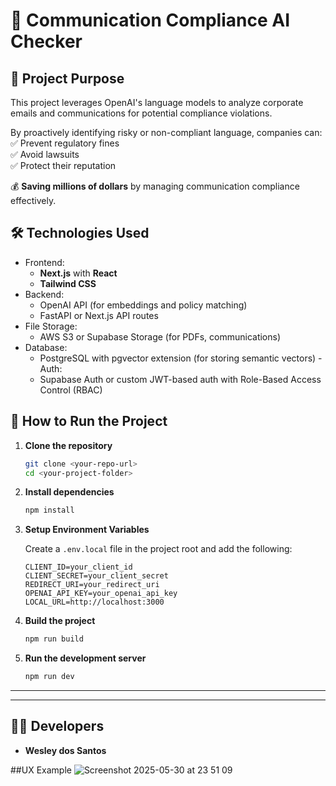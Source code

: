 
# 📧 Communication Compliance AI Checker

## 💼 Project Purpose

This project leverages OpenAI's language models to analyze corporate emails and communications for potential compliance violations.

By proactively identifying risky or non-compliant language, companies can:
✅ Prevent regulatory fines  
✅ Avoid lawsuits  
✅ Protect their reputation

💰 **Saving millions of dollars** by managing communication compliance effectively.

## 🛠 Technologies Used
- Frontend:
   - **Next.js** with **React**
   - **Tailwind CSS**
- Backend:
   - OpenAI API (for embeddings and policy matching)
   - FastAPI or Next.js API routes
- File Storage:
  - AWS S3 or Supabase Storage (for PDFs, communications)
- Database:
  - PostgreSQL with pgvector extension (for storing semantic vectors)
-Auth:
  - Supabase Auth or custom JWT-based auth with Role-Based Access Control (RBAC)

## 🚀 How to Run the Project

1. **Clone the repository**
   ```bash
   git clone <your-repo-url>
   cd <your-project-folder>
   ```

2. **Install dependencies**
   ```bash
   npm install
   ```

3. **Setup Environment Variables**

   Create a `.env.local` file in the project root and add the following:
   ```
   CLIENT_ID=your_client_id
   CLIENT_SECRET=your_client_secret
   REDIRECT_URI=your_redirect_uri
   OPENAI_API_KEY=your_openai_api_key
   LOCAL_URL=http://localhost:3000
   ```

4. **Build the project**
   ```bash
   npm run build
   ```

5. **Run the development server**
   ```bash
   npm run dev
   ```

---


---

## 👨‍💻 Developers
- **Wesley dos Santos**

##UX Example
![Screenshot 2025-05-30 at 23 51 09](https://github.com/user-attachments/assets/e134adca-0203-4cd4-990c-6711aae29c0b)
